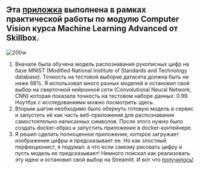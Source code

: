 ## Эта [приложка](https://mnist777.streamlit.app/) выполнена в рамках практической работы по модулю Computer Vision курса Machine Learning Advanced от Skillbox.

![200w](https://github.com/UzunDemir/mnist_777/assets/94790150/09956e06-04b2-43fb-9eac-993f1201db74)


1. Вначале была обучена модель распознавания рукописных цифр на базе MNIST (Modified National Institute of Standards and Technology database).
Точность на тестовой выборке датасета должна быть не ниже 68%. Я использовал много разных моделей и остановил свой выбор на сверточной нейронной сети (Convolutional Neural Network, CNN) которая показала точность на тестовом наборе данных: 0.99.
Ноутбук с исследованиями можно посмотреть здесь.
2. Вторым шагом необходимо было обернуть готовую модель в сервис и запустить её как часть веб-приложения для распознавания самостоятельно написанных символов. После этого нужно было создать docker-образ и запустить приложение в docker-контейнере.
3. Я решил сделать полноценное приложение, которое загружает изображение цифры и предсказывает ее. Но как злостный перфекционист, я подумал: а что если самому рисовать цифру и пусть модель ее предсказывает! Немного поискал как реализовать эту идею и остановил свой выбор на Streamlit. И вот что [получилось!](https://mnist777.streamlit.app/) 

